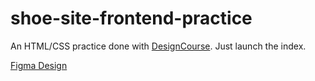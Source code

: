 # shoe-site-frontend-practice
An HTML/CSS practice done with [DesignCourse](https://www.youtube.com/DesignCourse "DesignCourse's youtube channel").
Just launch the index.

[Figma Design](https://www.figma.com/file/ReJbOWDc0WR1uizrsgfyfQ/project)
